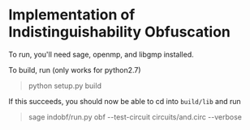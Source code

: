 Implementation of Indistinguishability Obfuscation
==================================================

To run, you'll need sage, openmp, and libgmp installed.

To build, run (only works for python2.7)

> python setup.py build

If this succeeds, you should now be able to cd into `build/lib` and run

> sage indobf/run.py obf --test-circuit circuits/and.circ --verbose
